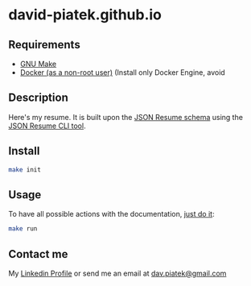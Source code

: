 # david-piatek.github.io

## Requirements

* [GNU Make](https://www.gnu.org/software/make/)
* [Docker (as a non-root user)](https://docs.docker.com/get-docker/) (Install only Docker Engine, avoid 

## Description

Here's my resume. It is built upon the [JSON Resume schema](https://jsonresume.org/schema/) using the [JSON Resume CLI tool](https://github.com/jsonresume/resume-cli). 

## Install

```bash
make init
```

## Usage

To have all possible actions with the documentation, [just do it](https://media.lesechos.com/api/v1/images/view/5f7f115dd286c25b4d4f4d6b/par_defaut/image.jpg):

```bash
make run
```

## Contact me

My [Linkedin Profile](https://www.linkedin.com/in/david-piatek-519aa275/) or send me an email at dav.piatek@gmail.com
